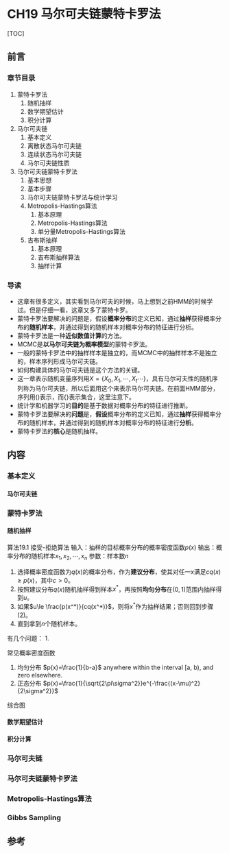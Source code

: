 # CH19 马尔可夫链蒙特卡罗法

[TOC]

## 前言

### 章节目录

1. 蒙特卡罗法
   1. 随机抽样
   1. 数学期望估计
   1. 积分计算
1. 马尔可夫链
   1. 基本定义
   1. 离散状态马尔可夫链
   1. 连续状态马尔可夫链
   1. 马尔可夫链性质
1. 马尔可夫链蒙特卡罗法
   1. 基本思想
   1. 基本步骤
   1. 马尔可夫链蒙特卡罗法与统计学习
   1. Metropolis-Hastings算法
      1. 基本原理
      1. Metropolis-Hastings算法
      1. 单分量Metropolis-Hastings算法
   1. 吉布斯抽样
      1. 基本原理
      1. 吉布斯抽样算法
      1. 抽样计算

### 导读

- 这章有很多定义，其实看到马尔可夫的时候，马上想到之前HMM的时候学过。但是仔细一看，这章又多了蒙特卡罗。
- 蒙特卡罗法要解决的问题是，假设**概率分布**的定义已知，通过**抽样**获得概率分布的**随机样本**，并通过得到的随机样本对概率分布的特征进行分析。
- 蒙特卡罗法是一种**近似数值计算**的方法。
- MCMC是**以马尔可夫链为概率模型**的蒙特卡罗法。
- 一般的蒙特卡罗法中的抽样样本是独立的，而MCMC中的抽样样本不是独立的，样本序列形成马尔可夫链。
- 如何构建具体的马尔可夫链是这个方法的关键。
- 这一章表示随机变量序列用$X=\{X_0,X_1,\cdots,X_t\cdots\}$，具有马尔可夫性的随机序列称为马尔可夫链，所以后面用这个来表示马尔可夫链。在前面HMM部分，序列用$()$表示，而$\{\}$表示集合，这里注意下。
- 统计学和机器学习的**目的**是基于数据对概率分布的特征进行推断。
- 蒙特卡罗法要解决的**问题**是，**假设**概率分布的定义已知，通过**抽样**获得概率分布的随机样本，并通过得到的随机样本对概率分布的特征进行**分析**。
- 蒙特卡罗法的**核心**是随机抽样。

## 内容
### 基本定义
#### 马尔可夫链
### 蒙特卡罗法
#### 随机抽样
算法19.1 接受-拒绝算法
输入：抽样的目标概率分布的概率密度函数$p(x)$
输出：概率分布的随机样本$x_1,x_2,\cdots,x_n$
参数：样本数$n$

1. 选择概率密度函数为$q(x)$的概率分布，作为**建议分布**，使其对任一$x$满足$cq(x)\ge p(x)$，其中$c>0$。
1. 按照建议分布$q(x)$随机抽样得到样本$x^*$，再按照**均匀分布**在$(0,1)$范围内抽样得到$u$。
1. 如果$u\le \frac{p(x^*)}{cq(x^*)}$，则将$x^*$作为抽样结果；否则回到步骤(2)。
1. 直到拿到$n$个随机样本。

有几个问题：
1. 

常见概率密度函数
1. 均匀分布
$p(x)=\frac{1}{b-a}$ anywhere within the interval [a, b), and zero elsewhere.
2. 正态分布
$p(x)=\frac{1}{\sqrt{2\pi\sigma^2}}e^{-\frac{(x-\mu)^2}{2\sigma^2}}$

综合图


#### 数学期望估计

#### 积分计算

### 马尔可夫链
### 马尔可夫链蒙特卡罗法
### Metropolis-Hastings算法
### Gibbs Sampling




## 参考

